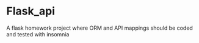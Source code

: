 # Flask_api

A flask homework project where ORM and API mappings should be coded and tested with insomnia 
